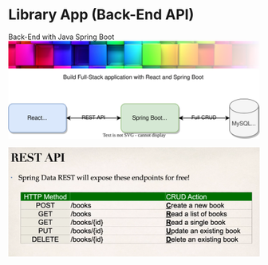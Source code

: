
# Library App (Back-End API)
Back-End with Java Spring Boot
![](src/main/resources/images/logo.png)
![](src/main/resources/images/React-Spring-Boot.drawio.svg)

![](src/main/resources/images/rest_api.png)